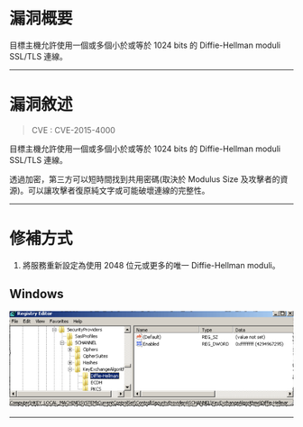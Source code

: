 # 漏洞概要

目標主機允許使用一個或多個小於或等於 1024 bits 的 Diffie-Hellman moduli SSL/TLS 連線。


---

# 漏洞敘述

> CVE : CVE-2015-4000

目標主機允許使用一個或多個小於或等於 1024 bits 的 Diffie-Hellman moduli SSL/TLS 連線。

透過加密，第三方可以短時間找到共用密碼(取決於 Modulus Size 及攻擊者的資源)。可以讓攻擊者復原純文字或可能破壞連線的完整性。


---

# 修補方式

1. 將服務重新設定為使用 2048 位元或更多的唯一 Diffie-Hellman moduli。

## Windows

![80876561fe72a742c1cf6744374c6817.png](images/80876561fe72a742c1cf6744374c6817.png)


---
